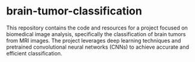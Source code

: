 # brain-tumor-classification

This repository contains the code and resources for a project focused on biomedical image analysis, specifically the classification of brain tumors from MRI images. The project leverages deep learning techniques and pretrained convolutional neural networks (CNNs) to achieve accurate and efficient classification.

